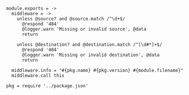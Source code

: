     module.exports = ->
      middleware = ->
        unless @source? and @source.match /^\d+$/
          @respond '484'
          @logger.warn 'Missing or invalid source', @data
          return

        unless @destination? and @destination.match /^[\d#*]+$/
          @respond '484'
          @logger.warn 'Missing or invalid destination', @data
          return

      middleware.info = "#{pkg.name} #{pkg.version} #{module.filename}"
      middleware.call this

    pkg = require '../package.json'
